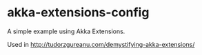 # akka-extensions-config

A simple example using Akka Extensions. 

Used in http://tudorzgureanu.com/demystifying-akka-extensions/ 
